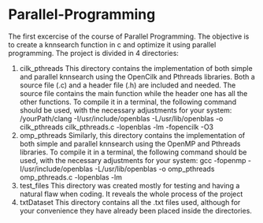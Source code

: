 # Parallel-Programming
The first excercise of the course of Parallel Programming. The objective is to create a knnsearch function in c and optimize it using parallel programming.
The project is divided in 4 directories:
1. cilk_pthreads
    This directory contains the implementation of both simple and parallel knnsearch using the OpenCilk and Pthreads libraries. Both a source file (.c) and
    a header file (.h) are included and needed. The source file contains the main function while the header one has all the other functions.
    To compile it in a terminal, the following command should be used, with the necessary adjustments for your system:
    /yourPath/clang -I/usr/include/openblas -L/usr/lib/openblas -o cilk_pthreads cilk_pthreads.c -lopenblas -lm -fopencilk -O3
2. omp_pthreads
    Similarly, this directory contains the implementation of both simple and parallel knnsearch using the OpenMP and Pthreads libraries. To compile it in a terminal,
    the following command should be used, with the necessary adjustments for your system:
    gcc -fopenmp -I/usr/include/openblas -L/usr/lib/openblas -o omp_pthreads omp_pthreads.c -lopenblas -lm
3. test_files
    This directory was created mostly for testing and having a natural flaw when coding. It reveals the whole process of the project
4. txtDataset
    This directory contains all the .txt files used, although for your convenience they have already been placed inside the directories.